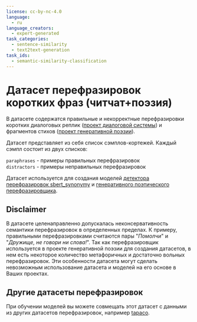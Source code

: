 ```yaml
---
license: cc-by-nc-4.0
language:
  - ru
language_creators:
  - expert-generated  
task_categories:
  - sentence-similarity
  - text2text-generation
task_ids:
  - semantic-similarity-classification
---
```



# Датасет перефразировок коротких фраз (читчат+поэзия)

В датасете содержатся правильные и некорректные перефразировки коротких диалоговых реплик ([проект диалоговой системы](https://github.com/Koziev/chatbot))
и фрагментов стихов ([проект генеративной поэзии](https://github.com/Koziev/verslibre)).

Датасет представляет из себя список сэмплов-кортежей. Каждый сэмпл состоит из двух списков:

```paraphrases``` - примеры правильных перефразировок  
```distractors``` - примеры неправильных перефразировок


Датасет используется для создания моделей [детектора перефразировок sbert_synonymy](https://huggingface.co/inkoziev/sbert_synonymy)
и [генеративного поэтического перефразировщика](https://huggingface.co/inkoziev/paraphraser).


## Disclaimer 

В датасете целенаправленно допускалась неконсервативность семантики перефразировок в определенных пределах.
К примеру, правильными перефразировками считаются пары "_Помолчи_" и "_Дружище, не говори ни слова!_". Так как перефразировщик
используется в проекте генеративной поэзии для создания датасетов, в нем есть некоторое количество метафоричных
и достаточно вольных перефразировок. Эти особенности датасета могут сделать невозможным использование датасета и моделей
на его основе в Ваших проектах.


## Другие датасеты перефразировок

При обучении моделей вы можете совмещать этот датасет с данными из других датасетов перефразировок, например [tapaco](https://huggingface.co/datasets/tapaco).

